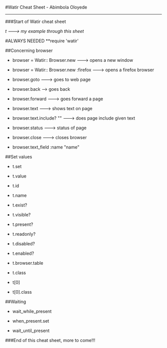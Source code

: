 #Watir Cheat Sheet - Abimbola Oloyede

-----------------------------------------

###Start of Watir cheat sheet 

*t ---> my example through this sheet*

#ALWAYS NEEDED
**require 'watir' 

##Concerning browser 
- browser = Watir:: Browser.new ---> opens a new window

- browser = Watir:: Browser.new :firefox  ---> opens a firefox browser

- browser.goto ---> goes to web page 

- browser.back --> goes back 

- browser.forward ---> goes forward a page 

- browser.text ---> shows text on page 

- browser.text.include? "" ---> does page include given text 

- browser.status ---> status of page 

- browser.close ---> closes browser 

- browser.text_field :name "name"

##Set values 

- t.set

- t.value

- t.id

- t.name 

- t.exist?

- t.visible?

- t.present?

- t.readonly? 

- t.disabled?

- t.enabled?

- t.browser.table

- t.class 

- t[0]

- t[0].class

##Waiting

- wait_while_present 

- when_present.set

- wait_until_present 

###End of this cheat sheet, more to come!!!